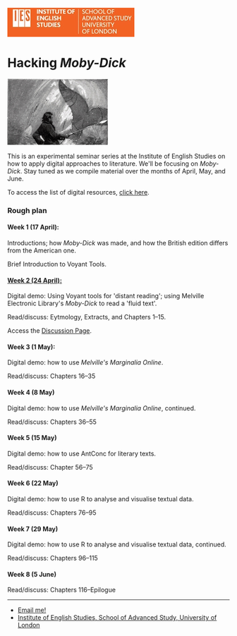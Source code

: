 ![IES-logo](IES-logo.jpg)

Hacking <em>Moby-Dick</em>
==========================
![m-d-image](m-d-image.jpg)

This is an experimental seminar series at the Institute of English Studies on how to apply digital approaches to literature. We'll be focusing on _Moby-Dick_. Stay tuned as we compile material over the months of April, May, and June.

To access the list of digital resources, [click here](hacking_m-d_resources.html).

### Rough plan

#### Week 1 (17 April):

Introductions; how *Moby-Dick* was made, and how the British edition differs from the American one.

Brief Introduction to Voyant Tools.

#### [Week 2 (24 April):](week_2_discussions.md)

Digital demo: Using Voyant tools for 'distant reading'; using Melville Electronic Library's *Moby-Dick* to read a 'fluid text'.

Read/discuss: Eytmology, Extracts, and Chapters 1–15.

Access the [Discussion Page](week_2_discussions.md).

#### Week 3 (1 May):

Digital demo: how to use *Melville's Marginalia Online*.

Read/discuss: Chapters 16–35

#### Week 4 (8 May)

Digital demo: how to use *Melville's Marginalia Online*, continued.

Read/discuss: Chapters 36–55

#### Week 5 (15 May)

Digital demo: how to use AntConc for literary texts.

Read/discuss: Chapter 56–75

#### Week 6 (22 May)

Digital demo: how to use R to analyse and visualise textual data.

Read/discuss: Chapters 76–95

#### Week 7 (29 May)

Digital demo: how to use R to analyse and visualise textual data, continued.

Read/discuss: Chapters 96–115

#### Week 8 (5 June)

Read/discuss: Chapters 116–Epilogue


---
*   [Email me!](mailto:christopher.ohge@sas.ac.uk)
*   [Institute of English Studies, School of Advanced Study, University of London](https://www.ies.sas.ac.uk/)
